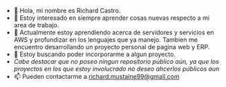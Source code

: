- 👋 Hola, mi nombre es Richard Castro.
- 👀 Estoy interesado en siempre aprender cosas nuevas respecto a mi area de trabajo.
- 🌱 Actualmente estoy aprendiendo acerca de servidores y servicios en AWS y profundizar en los lenguajes que ya manejo. Tambien me encuentro desarrollando un proyecto personal de pagina web y ERP.
- 💞️ Estoy buscando poder incorporarme a algun proyecto.
-    *Cabe destacar que no poseo ningun repositorio público aún, ya que los proyectos en los que estoy involucrado no deseo ahcerlos públicos aun*
- 📫 Pueden contactarme a richard.mustaine99@gmail.com

<!---
richard-mustaine99/richard-mustaine99 is a ✨ special ✨ repository because its `README.md` (this file) appears on your GitHub profile.
You can click the Preview link to take a look at your changes.
--->

